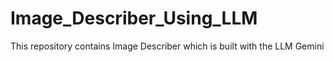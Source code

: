 # Image_Describer_Using_LLM
This repository contains Image Describer which is built with the LLM Gemini
